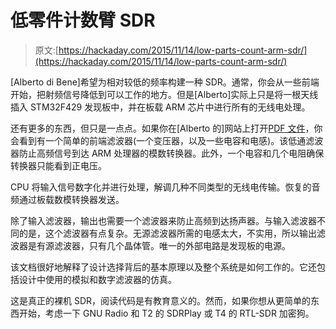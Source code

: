 # 低零件计数臂 SDR

> 原文:[https://hackaday.com/2015/11/14/low-parts-count-arm-sdr/](https://hackaday.com/2015/11/14/low-parts-count-arm-sdr/)

[Alberto di Bene]希望为相对较低的频率构建一种 SDR。通常，你会从一些前端开始，把射频信号降低到可以工作的地方。但是[Alberto]实际上只是将一根天线插入 STM32F429 发现板中，并在板载 ARM 芯片中进行所有的无线电处理。

还有更多的东西，但只是一点点。如果你在[Alberto 的]网站上打开[PDF 文件](https://docs.google.com/viewer?url=http%3A%2F%2Fsdradio.eu%2Fweaksignals%2Fcode%2FARM_Radio.pdf)，你会看到有一个简单的前端滤波器(一个变压器，以及一些电容和电感)。该低通滤波器防止高频信号到达 ARM 处理器的模数转换器。此外，一个电容和几个电阻确保转换器只能看到正电压。

CPU 将输入信号数字化并进行处理，解调几种不同类型的无线电传输。恢复的音频通过板载数模转换器发送。

除了输入滤波器，输出也需要一个滤波器来防止高频到达扬声器。与输入滤波器不同的是，这个滤波器有点复杂。无源滤波器所需的电感太大，不实用，所以输出滤波器是有源滤波器，只有几个晶体管。唯一的外部电路是发现板的电源。

该文档很好地解释了设计选择背后的基本原理以及整个系统是如何工作的。它还包括设计中使用的模拟和数字滤波器的仿真。

这是真正的裸机 SDR，阅读代码是有教育意义的。然而，如果你想从更简单的东西开始，考虑一下 GNU Radio 和 T2 的 SDRPlay 或 T4 的 RTL-SDR 加密狗。
